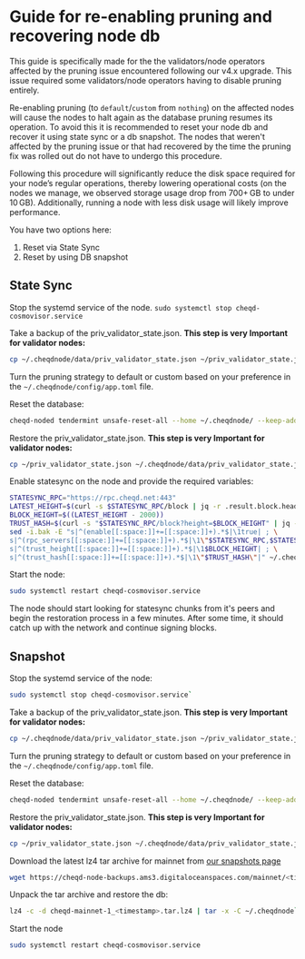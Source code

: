# Guide for re-enabling pruning and recovering node db

This guide is specifically made for the the validators/node operators affected by the pruning issue encountered following our v4.x upgrade. This issue required some validators/node operators having to disable pruning entirely.

Re-enabling pruning (to `default`/`custom` from `nothing`) on the affected nodes will cause the nodes to halt again as the database pruning resumes its operation. To avoid this it is recommended to reset your node db and recover it using state sync or a db snapshot. The nodes that weren't affected by the pruning issue or that had recovered by the time the pruning fix was rolled out do not have to undergo this procedure.

Following this procedure will significantly reduce the disk space required for your node’s regular operations, thereby lowering operational costs (on the nodes we manage, we observed storage usage drop from 700+ GB to under 10 GB). Additionally, running a node with less disk usage will likely improve performance.

You have two options here:

1) Reset via State Sync
2) Reset by using DB snapshot

## State Sync

Stop the systemd service of the node.
`sudo systemctl stop cheqd-cosmovisor.service`

Take a backup of the priv_validator_state.json. **This step is very Important for validator nodes:**

```bash
cp ~/.cheqdnode/data/priv_validator_state.json ~/priv_validator_state.json
```

Turn the pruning strategy to default or custom based on your preference in the `~/.cheqdnode/config/app.toml` file.

Reset the database:

```bash
cheqd-noded tendermint unsafe-reset-all --home ~/.cheqdnode/ --keep-addr-book
```

Restore the priv_validator_state.json. **This step is very Important for validator nodes:**

```bash
cp ~/priv_validator_state.json ~/.cheqdnode/data/priv_validator_state.json
```

Enable statesync on the node and provide the required variables:

```bash
STATESYNC_RPC="https://rpc.cheqd.net:443"
LATEST_HEIGHT=$(curl -s $STATESYNC_RPC/block | jq -r .result.block.header.height)
BLOCK_HEIGHT=$((LATEST_HEIGHT - 2000))
TRUST_HASH=$(curl -s "$STATESYNC_RPC/block?height=$BLOCK_HEIGHT" | jq -r .result.block_id.hash)
sed -i.bak -E "s|^(enable[[:space:]]+=[[:space:]]+).*$|\1true| ; \
s|^(rpc_servers[[:space:]]+=[[:space:]]+).*$|\1\"$STATESYNC_RPC,$STATESYNC_RPC\"| ; \
s|^(trust_height[[:space:]]+=[[:space:]]+).*$|\1$BLOCK_HEIGHT| ; \
s|^(trust_hash[[:space:]]+=[[:space:]]+).*$|\1\"$TRUST_HASH\"|" ~/.cheqdnode/config/config.toml
```

Start the node:

```bash
sudo systemctl restart cheqd-cosmovisor.service
```

The node should start looking for statesync chunks from it's peers and begin the restoration process in a few minutes. After some time, it should catch up with the network and continue signing blocks.

## Snapshot

Stop the systemd service of the node:

```bash
sudo systemctl stop cheqd-cosmovisor.service`
```

Take a backup of the priv_validator_state.json. **This step is very Important for validator nodes:**

```bash
cp ~/.cheqdnode/data/priv_validator_state.json ~/priv_validator_state.json
```

Turn the pruning strategy to default or custom based on your preference in the `~/.cheqdnode/config/app.toml` file.

Reset the database:

```bash
cheqd-noded tendermint unsafe-reset-all --home ~/.cheqdnode/ --keep-addr-book`
```

Restore the priv_validator_state.json. **This step is very Important for validator nodes:**

```bash
cp ~/priv_validator_state.json ~/.cheqdnode/data/priv_validator_state.json
```

Download the latest lz4 tar archive for mainnet from [our snapshots page](https://snapshots.cheqd.net/#mainnet/)

```bash
wget https://cheqd-node-backups.ams3.digitaloceanspaces.com/mainnet/<timestamp>/cheqd-mainnet-1_<timestamp>.tar.lz4
```

Unpack the tar archive and restore the db:

```bash
lz4 -c -d cheqd-mainnet-1_<timestamp>.tar.lz4 | tar -x -C ~/.cheqdnode` 
```

Start the node

```bash
sudo systemctl restart cheqd-cosmovisor.service
```
